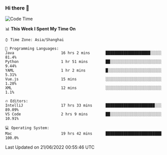 ### Hi there 👋


<!--START_SECTION:waka-->
![Code Time](http://img.shields.io/badge/Code%20Time-0%20secs-blue)

📊 **This Week I Spent My Time On** 

```text
⌚︎ Time Zone: Asia/Shanghai

💬 Programming Languages: 
Java                     16 hrs 2 mins       ████████████████████░░░░░   81.4% 
Python                   1 hr 51 mins        ██░░░░░░░░░░░░░░░░░░░░░░░   9.44% 
YAML                     1 hr 2 mins         █░░░░░░░░░░░░░░░░░░░░░░░░   5.31% 
Vue.js                   15 mins             ░░░░░░░░░░░░░░░░░░░░░░░░░   1.28% 
XML                      12 mins             ░░░░░░░░░░░░░░░░░░░░░░░░░   1.1%

🔥 Editors: 
IntelliJ                 17 hrs 33 mins      ██████████████████████░░░   89.09% 
VS Code                  2 hrs 9 mins        ██░░░░░░░░░░░░░░░░░░░░░░░   10.91%

💻 Operating System: 
Mac                      19 hrs 42 mins      █████████████████████████   100.0%

```


 Last Updated on 21/06/2022 00:55:46 UTC
<!--END_SECTION:waka-->

<!--
**SillyPasty/SillyPasty** is a ✨ _special_ ✨ repository because its `README.md` (this file) appears on your GitHub profile.

Here are some ideas to get you started:

- 🔭 I’m currently working on ...
- 🌱 I’m currently learning ...
- 👯 I’m looking to collaborate on ...
- 🤔 I’m looking for help with ...
- 💬 Ask me about ...
- 📫 How to reach me: ...
- 😄 Pronouns: ...
- ⚡ Fun fact: ...
-->


